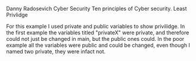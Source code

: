 Danny Radosevich
Cyber Security 
Ten principles of Cyber security.
Least Privlidge

For this example I used private and public variables to show privilidge. In the first example the variables
titled "privateX" were private, and therefore could not just be changed in main, but the public ones could. 
In the poor example all the variables were public and could be changed, even though I named two private, they were infact not. 